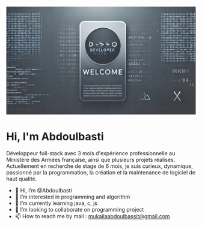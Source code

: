 ![welcome to my page](https://github.com/Abdoulbasti/images/blob/main/welcome.png)
# Hi, I'm Abdoulbasti

Développeur full-stack avec 3 mois d'expérience professionnelle au Ministère des Armées française, ainsi que plusieurs projets réalisés. Actuellement en recherche de stage de 6 mois, je suis curieux, dynamique, passionné par la programmation, la création et la maintenance de logiciel de haut qualité.



- 👋 Hi, I’m @Abdoulbasti
- 👀 I’m interested in programming and algorithm 
- 🌱 I’m currently learning java, c, js
- 💞️ I’m looking to collaborate on programming project
- 📫 How to reach me by mail : mukailaabdoulbassit@gmail.com

<!---
Abdoulbasti/Abdoulbasti is a ✨ special ✨ repository because its `README.md` (this file) appears on your GitHub profile.
You can click the Preview link to take a look at your changes.
--->
